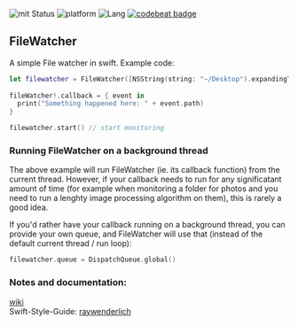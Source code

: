 ![mit Status](https://img.shields.io/badge/License-MIT-brightgreen.svg) ![platform](https://img.shields.io/badge/Platform-macOS/iOS-blue.svg) ![Lang](https://img.shields.io/badge/Language-Swift%203.0.1-orange.svg)
[![codebeat badge](https://codebeat.co/badges/041905ca-d1a9-4090-81b1-564282200af4)](https://codebeat.co/projects/github-com-eonist-filewatcher-master)

## FileWatcher

A simple File watcher in swift. Example code: 

```swift
let filewatcher = FileWatcher([NSString(string: "~/Desktop").expandingTildeInPath])
        
fileWatcher!.callback = { event in
  print("Something happened here: " + event.path)
}

filewatcher.start() // start monitoring
```
### Running FileWatcher on a background thread

The above example will run FileWatcher (ie. its callback function) from the current thread. However, if your callback needs to run for any significatant amount of time (for example when monitoring a folder for photos and you need to run a lenghty image processing algorithm on them), this is rarely a good idea.

If you'd rather have your callback running on a background thread, you can provide your own queue, and FileWatcher will use that (instead of the default current thread / run loop):

```swift
filewatcher.queue = DispatchQueue.global()
```

### Notes and documentation:
[wiki](https://github.com/eonist/FileWatcher/wiki)  
Swift-Style-Guide: [raywenderlich](https://github.com/raywenderlich/swift-style-guide) 
